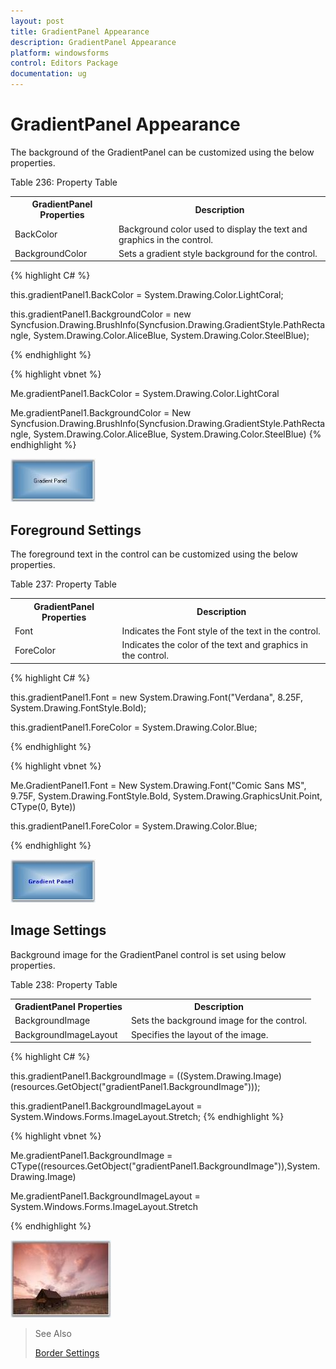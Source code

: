 ```yaml
---
layout: post
title: GradientPanel Appearance
description: GradientPanel Appearance
platform: windowsforms
control: Editors Package
documentation: ug
---
```


# GradientPanel Appearance

The background of the GradientPanel can be customized using the below properties.

Table 236: Property Table

<table>
<tr>
<th>
GradientPanel Properties</th><th>
Description</th></tr>
<tr>
<td>
BackColor</td><td>
Background color used to display the text and graphics in the control.</td></tr>
<tr>
<td>
BackgroundColor</td><td>
Sets a gradient style background for the control.</td></tr>
</table>


{% highlight C# %}




this.gradientPanel1.BackColor = System.Drawing.Color.LightCoral;

this.gradientPanel1.BackgroundColor = new Syncfusion.Drawing.BrushInfo(Syncfusion.Drawing.GradientStyle.PathRectangle, System.Drawing.Color.AliceBlue, System.Drawing.Color.SteelBlue);

{% endhighlight %}


{% highlight vbnet %}




Me.gradientPanel1.BackColor = System.Drawing.Color.LightCoral

Me.gradientPanel1.BackgroundColor = New Syncfusion.Drawing.BrushInfo(Syncfusion.Drawing.GradientStyle.PathRectangle, System.Drawing.Color.AliceBlue, System.Drawing.Color.SteelBlue) 
{% endhighlight %}


 ![](GradientPanel-Images/Overview_img367.jpeg) 



## Foreground Settings

The foreground text in the control can be customized using the below properties.

Table 237: Property Table

<table>
<tr>
<th>
GradientPanel Properties</th><th>
Description</th></tr>
<tr>
<td>
Font</td><td>
Indicates the Font style of the text in the control.</td></tr>
<tr>
<td>
ForeColor</td><td>
Indicates the color of the text and graphics in the control.</td></tr>
</table>





{% highlight C# %}



this.gradientPanel1.Font = new System.Drawing.Font("Verdana", 8.25F, System.Drawing.FontStyle.Bold);

this.gradientPanel1.ForeColor = System.Drawing.Color.Blue;

{% endhighlight %}




{% highlight vbnet %}


Me.GradientPanel1.Font = New System.Drawing.Font("Comic Sans MS", 9.75F, System.Drawing.FontStyle.Bold, System.Drawing.GraphicsUnit.Point, CType(0, Byte))

this.gradientPanel1.ForeColor = System.Drawing.Color.Blue;

{% endhighlight %}

![](GradientPanel-Images/Overview_img368.jpeg) 


## Image Settings

Background image for the GradientPanel control is set using below properties.

Table 238: Property Table

<table>
<tr>
<th>
GradientPanel Properties</th><th>
Description</th></tr>
<tr>
<td>
BackgroundImage</td><td>
Sets the background image for the control.</td></tr>
<tr>
<td>
BackgroundImageLayout</td><td>
Specifies the layout of the image.</td></tr>
</table>





{% highlight C# %}


this.gradientPanel1.BackgroundImage = ((System.Drawing.Image)(resources.GetObject("gradientPanel1.BackgroundImage")));

this.gradientPanel1.BackgroundImageLayout = System.Windows.Forms.ImageLayout.Stretch;
{% endhighlight %}



{% highlight vbnet %}



Me.gradientPanel1.BackgroundImage = CType((resources.GetObject("gradientPanel1.BackgroundImage")),System.Drawing.Image) 

Me.gradientPanel1.BackgroundImageLayout = System.Windows.Forms.ImageLayout.Stretch

{% endhighlight %}

![](GradientPanel-Images/Overview_img369.jpeg) 



> See Also
> 
> [Border Settings](/windowsforms/Tools/EditorsPackage/GradientPanel/Border-Settings)